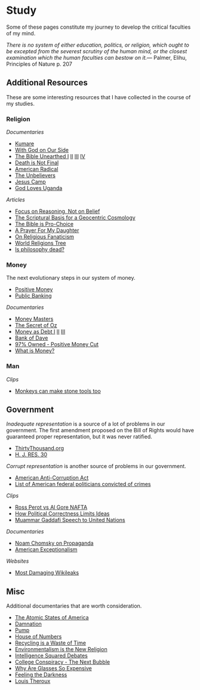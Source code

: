 Study
======

Some of these pages constitute my journey to develop the critical faculties of my mind.

<quote><cite>There is no system of either education, politics, or religion, which ought to be excepted from the severest scrutiny of the human mind, or the closest examination which the human faculties can bestow on it.</cite><span>&mdash; <author>Palmer, Elihu</author>, <book>Principles of Nature p. 207</book></span></quote>

## Additional Resources

These are some interesting resources that I have collected in the course of my studies.

### Religion

*Documentaries*

-   [Kumare](http://www.youtube.com/watch?v=OXUzG6YKuvo)
-   [With God on Our Side](http://www.youtube.com/watch?v=RFUm7rTOOio)
-   [The Bible Unearthed I](http://www.youtube.com/watch?v=t440bxhn1qA) [II](http://www.youtube.com/watch?v=QDDs8HgOZ4o) [III](http://www.youtube.com/watch?v=Pm45sZEu25w) [IV](http://www.youtube.com/watch?v=3tdKptBL5dc)
-   [Death is Not Final](http://www.youtube.com/watch?v=h0YtL5eiBYw)
-   [American Radical](http://www.youtube.com/watch?v=r-QiH0O8-Qg)
-   [The Unbelievers](http://en.wikipedia.org/wiki/The_Unbelievers)
-   [Jesus Camp](https://en.wikipedia.org/wiki/Jesus_Camp)
-   [God Loves Uganda](http://www.godlovesuganda.com/)

*Articles*

-   [Focus on Reasoning, Not on Belief](http://www.youngfreethought.net/2012/07/eric-stockhausen-20-offers-some.html)
-   [The Scriptural Basis for a Geocentric Cosmology](http://hypertextbook.com/eworld/geocentric.shtml)
-   [The Bible is Pro-Choice](http://www.prochoiceactionnetwork-canada.org/articles/bible.shtml)
-   [A Prayer For My Daughter](http://openparachute.files.wordpress.com/2008/09/prayer-for-my-daughter.pdf)
-   [On Religious Fanaticism](http://www.psychosynthesispaloalto.com/pdfs/Religious_Fan.pdf)
-   [World Religions Tree](http://funki.com.ua/ru/portfolio/lab/world-religions-tree/)
-   [Is philosophy dead?](http://www.debate.org/opinions/is-philosophy-dead)

### Money

The next evolutionary steps in our system of money.

-   [Positive Money](http://www.positivemoney.org/)
-   [Public Banking](http://publicbankinginstitute.org/)

*Documentaries*

-   [Money Masters](http://www.youtube.com/watch?v=HfpO-WBz_mw)
-   [The Secret of Oz](http://www.youtube.com/watch?v=swkq2E8mswI)
-   [Money as Debt I](http://www.youtube.com/watch?v=jqvKjsIxT_8) [II](http://www.youtube.com/watch?v=dPtt7JC2TiA) [III](http://www.youtube.com/watch?v=EbrI3jr47bs)
-   [Bank of Dave](http://www.youtube.com/playlist?list=PL90B7355FF65C91BA)
-   [97% Owned - Positive Money Cut](http://www.youtube.com/watch?v=d3mfkD6Ky5o)
-   [What is Money?](https://www.youtube.com/watch?v=vowbrq_g5NM)

### Man

*Clips*

-   [Monkeys can make stone tools too](https://www.youtube.com/watch?v=j0jqJUF1nOs)

## Government

*Inadequate representation* is a source of a lot of problems in our government. The first amendment proposed on the Bill of Rights would have guaranteed proper representation, but it was never ratified.

-   [ThirtyThousand.org](http://www.thirty-thousand.org/)
-   [H. J. RES. 30](http://www.americasfreedomfighters.com/2017/02/11/california-officially-lose/)

*Corrupt representation* is another source of problems in our government.

-   [American Anti-Corruption Act](http://anticorruptionact.org/)
-   [List of American federal politicians convicted of crimes](http://en.wikipedia.org/wiki/List_of_American_federal_politicans_convicted_of_crimes)

*Clips*

-   [Ross Perot vs Al Gore NAFTA](https://www.youtube.com/watch?v=5XEziSYRqhU)
-   [How Political Correctness Limits Ideas](https://www.youtube.com/watch?v=G5-oG0L6ZnU)
-   [Muammar Gaddafi Speech to United Nations](https://www.youtube.com/watch?v=BKMyY2V0J0Y)

*Documentaries*

-   [Noam Chomsky on Propaganda](http://www.youtube.com/watch?v=GjENnyQupow)
-   [American Exceptionalism](http://www.youtube.com/watch?v=h91JphAYt4M)

*Websites*

-   [Most Damaging Wikileaks](http://www.mostdamagingwikileaks.com/)

## Misc

Additional documentaries that are worth consideration.

-   [The Atomic States of America](http://www.youtube.com/watch?v=dbjD6uUEZ0o)
-   [Damnation](http://www.youtube.com/watch?v=a125tVzOtsg)
-   [Pump](http://www.youtube.com/watch?v=W5HFqAbOgns)
-   [House of Numbers](http://www.youtube.com/watch?v=BsT4GrimfLQ)
-   [Recycling is a Waste of Time](http://www.youtube.com/watch?v=bzsTaj2o2dk)
-   [Environmentalism is the New Religion](http://www.youtube.com/watch?v=idYdVQ6nwfA)
-   [Intelligence Squared Debates](http://www.youtube.com/user/IntelligenceSquared)
-   [College Conspiracy - The Next Bubble](http://www.youtube.com/watch?v=Vt2dnPKEK9g)
-   [Why Are Glasses So Expensive](http://www.youtube.com/watch?v=voUiWOGv8ec)
-   [Feeling the Darkness](http://www.youtube.com/watch?v=1yTaowYrA2o)
-   [Louis Theroux](http://louistheroux.com/)
